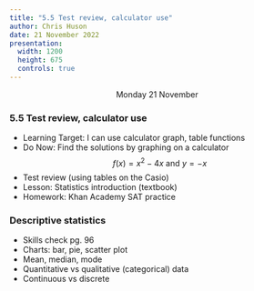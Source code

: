 ```yaml
---
title: "5.5 Test review, calculator use"
author: Chris Huson
date: 21 November 2022
presentation:
  width: 1200
  height: 675
  controls: true
---
```


<!-- slide -->
$\hspace{5cm}$ Monday 21 November

### 5.5  Test review, calculator use

- Learning Target: I can use calculator graph, table functions
- Do Now: Find the solutions by graphing on a calculator
$$f(x)=x^2-4x \text{ and } y=-x$$
- Test review (using tables on the Casio)
- Lesson: Statistics introduction (textbook)
- Homework: Khan Academy SAT practice

<!-- slide -->

### Descriptive statistics

- Skills check pg. 96
- Charts: bar, pie, scatter plot
- Mean, median, mode
- Quantitative vs qualitative (categorical) data
- Continuous vs discrete

<!-- slide -->
